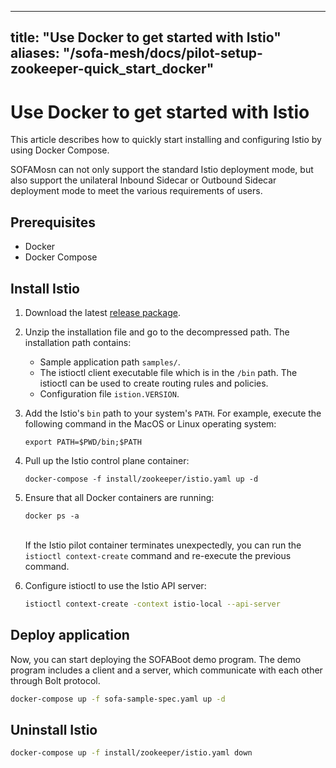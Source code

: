 
---
title: "Use Docker to get started with Istio"
aliases: "/sofa-mesh/docs/pilot-setup-zookeeper-quick_start_docker"
---


# Use Docker to get started with Istio

This article describes how to quickly start installing and configuring Istio by using Docker Compose.

SOFAMosn can not only support the standard Istio deployment mode, but also support the unilateral Inbound Sidecar or Outbound Sidecar deployment mode to meet the various requirements of users.

## Prerequisites

- Docker
- Docker Compose

## Install Istio

1. Download the latest [release package](https://github.com/sofastack/sofa-mosn/releases).
2. Unzip the installation file and go to the decompressed path. The installation path contains:
    - Sample application path `samples/`.
    - The istioctl client executable file which is in the `/bin` path. The istioctl can be used to create routing rules and policies.
    - Configuration file `istion.VERSION`.
3. Add the Istio's `bin` path to your system's `PATH`. For example, execute the following command in the MacOS or Linux operating system:<br>

    ```SHELL
    export PATH=$PWD/bin;$PATH
    ```
4. Pull up the Istio control plane container:<br>
    ```SHELL
    docker-compose -f install/zookeeper/istio.yaml up -d
    ```
5. Ensure that all Docker containers are running:<br>
   ```SHELL
   docker ps -a
   ```
   <br> If the Istio pilot container terminates unexpectedly, you can run the `istioctl context-create` command and re-execute the previous command.
6. Configure istioctl to use the Istio API server:<br>
    ```bash
    istioctl context-create -context istio-local --api-server
    ```

## Deploy application

Now, you can start deploying the SOFABoot demo program. The demo program includes a client and a server, which communicate with each other through Bolt protocol.

```bash
docker-compose up -f sofa-sample-spec.yaml up -d
```

## Uninstall Istio

```bash
docker-compose up -f install/zookeeper/istio.yaml down
```
